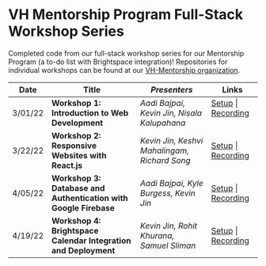 # VH Mentorship Program Full-Stack Workshop Series


Completed code from our full-stack workshop series for our Mentorship Program (a to-do list with Brightspace integration)! Repositories for individual workshops can be found at our [VH-Mentorship organization](https://github.com/VH-Mentorship).

| Date | **Title** | *Presenters* | Links |
|-|-|-|-|
| 3/01/22 | **Workshop 1: Introduction to Web Development** | *Aadi Bajpai, Kevin Jin, Nisala Kalupahana* | [Setup](https://github.com/VH-Mentorship/WorkshopSetup) \| [Recording](https://www.youtube.com/watch?v=axmW8t08s4c) &nbsp;&nbsp;&nbsp;
| 3/22/22 | **Workshop 2: Responsive Websites with React.js** | *Kevin Jin, Keshvi Mahalingam, Richard Song* | [Setup](https://github.com/VH-Mentorship/workshop) \| [Recording](https://www.youtube.com/watch?v=ZdttLq9D7Uo)
| 4/05/22 | **Workshop 3: Database and Authentication with Google Firebase** | *Aadi Bajpai, Kyle Burgess, Kevin Jin* | [Setup](https://github.com/VH-Mentorship/workshop3setup) \| [Recording](https://www.youtube.com/watch?v=ZP3ECTqpquA)
| 4/19/22 | **Workshop 4: Brightspace Calendar Integration and Deployment** | *Kevin Jin, Rohit Khurana, Samuel Sliman* | [Setup](https://github.com/VH-Mentorship/workshop4setup) \| [Recording](https://www.youtube.com/watch?v=7LnYXnKgNcU)
